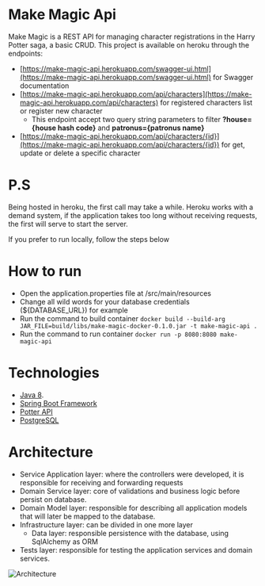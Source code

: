 # Make Magic Api

Make Magic is a REST API for managing character registrations in the Harry Potter saga, a basic CRUD. This project is available on heroku through the endpoints:
- [https://make-magic-api.herokuapp.com/swagger-ui.html](https://make-magic-api.herokuapp.com/swagger-ui.html) for Swagger documentation
- [https://make-magic-api.herokuapp.com/api/characters](https://make-magic-api.herokuapp.com/api/characters) for registered characters list or register new character
    - This endpoint accept two query string parameters to filter **?house={house hash code}** and **patronus={patronus name}**
- [https://make-magic-api.herokuapp.com/api/characters/{id}](https://make-magic-api.herokuapp.com/api/characters/{id}) for get, update or delete a specific character

# P.S
Being hosted in heroku, the first call may take a while. Heroku works with a demand system, if the application takes too long without receiving requests, the first will serve to start the server.

If you prefer to run locally, follow the steps below

# How to run
  - Open the application.properties file at /src/main/resources
  - Change all wild words for your database credentials (${DATABASE_URL}) for example
  - Run the command to build container `docker build --build-arg JAR_FILE=build/libs/make-magic-docker-0.1.0.jar -t make-magic-api .`
  - Run the command to run container `docker run -p 8080:8080 make-magic-api`
  
# Technologies
  - [Java 8](https://docs.oracle.com/en/java/).
  - [Spring Boot Framework](https://spring.io/)
  - [Potter API](https://www.potterapi.com/)
  - [PostgreSQL](https://www.postgresql.org/)


# Architecture
 - Service Application layer: where the controllers were developed, it is responsible for receiving and forwarding requests
 - Domain Service layer: core of validations and business logic before persist on database.
 - Domain Model layer: responsible for describing all application models that will later be mapped to the database.
 - Infrastructure layer: can be divided in one more layer
    - Data layer: responsible persistence with the database, using SqlAlchemy as ORM
 - Tests layer: responsible for testing the application services and domain services.

![Architecture](https://miro.medium.com/max/732/1*P4zm6LF9l0nRmyN2iqjgHQ.png)